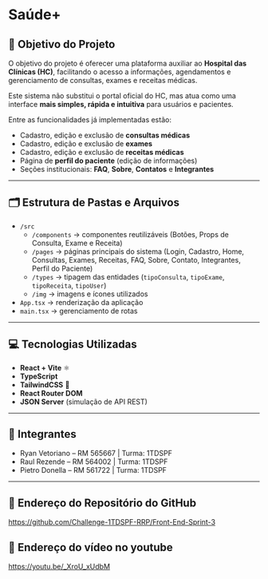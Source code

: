 # Saúde+

## 🎯 Objetivo do Projeto

O objetivo do projeto é oferecer uma plataforma auxiliar ao **Hospital das Clínicas (HC)**, facilitando o acesso a informações, agendamentos e gerenciamento de consultas, exames e receitas médicas.  

Este sistema não substitui o portal oficial do HC, mas atua como uma interface **mais simples, rápida e intuitiva** para usuários e pacientes.  

Entre as funcionalidades já implementadas estão:  
- Cadastro, edição e exclusão de **consultas médicas**  
- Cadastro, edição e exclusão de **exames**  
- Cadastro, edição e exclusão de **receitas médicas**  
- Página de **perfil do paciente** (edição de informações)  
- Seções institucionais: **FAQ**, **Sobre**, **Contatos** e **Integrantes**  

---

## 🗂️ Estrutura de Pastas e Arquivos

- `/src`  
  - `/components` → componentes reutilizáveis (Botões, Props de Consulta, Exame e Receita)  
  - `/pages` → páginas principais do sistema (Login, Cadastro, Home, Consultas, Exames, Receitas, FAQ, Sobre, Contato, Integrantes, Perfil do Paciente)  
  - `/types` → tipagem das entidades (`tipoConsulta`, `tipoExame`, `tipoReceita`, `tipoUser`)  
  - `/img` → imagens e ícones utilizados  
- `App.tsx` → renderização da aplicação
- `main.tsx` → gerenciamento de rotas 

---

## 💻 Tecnologias Utilizadas

- **React + Vite** ⚛️  
- **TypeScript**  
- **TailwindCSS** 🎨  
- **React Router DOM**  
- **JSON Server** (simulação de API REST)  

---

## 👥 Integrantes

- Ryan Vetoriano – RM 565667 | Turma: 1TDSPF  
- Raul Rezende – RM 564002 | Turma: 1TDSPF  
- Pietro Donella – RM 561722 | Turma: 1TDSPF  

---

## 🔗 Endereço do Repositório do GitHub

https://github.com/Challenge-1TDSPF-RRP/Front-End-Sprint-3

## 🔗 Endereço do vídeo no youtube 

https://youtu.be/_XroU_xUdbM